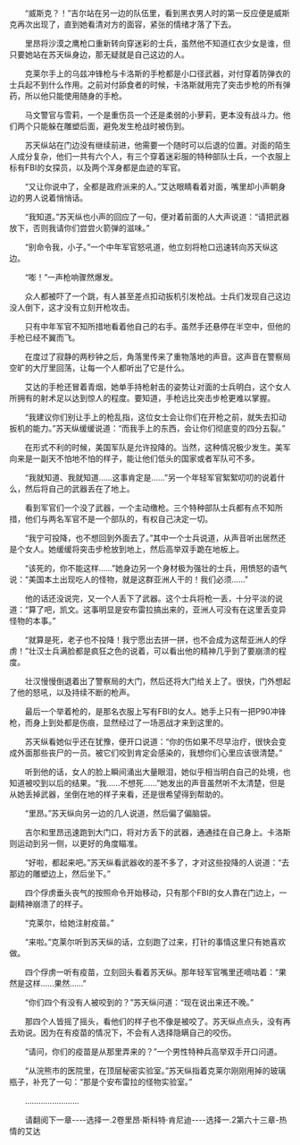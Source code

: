 <div class="read-content j_readContent" id="">
                <p>　　“威斯克？！”吉尔站在另一边的队伍里，看到黑衣男人时的第一反应便是威斯克再次出现了，直到她看清对方的面容，紧张的情绪才落了下去。<p>　　里昂将沙漠之鹰枪口重新转向穿迷彩的士兵，虽然他不知道红衣少女是谁，但只要她站在苏天纵身边，那无疑就是自己这边的人。<p>　　克莱尔手上的乌兹冲锋枪与卡洛斯的手枪都是小口径武器，对付穿着防弹衣的士兵起不到什么作用。之前对付舔食者的时候，卡洛斯就用完了突击步枪的所有弹药，所以他只能使用随身的手枪。<p>　　马文警官与雪莉，一个是重伤员一个还是柔弱的小萝莉，更本没有战斗力。他们两个只能躲在雕塑后面，避免发生枪战时被伤到。<p>　　苏天纵站在门边没有继续前进，他需要一个随时可以后退的位置。对面的陌生人成分复杂，他们一共有六个人，有三个穿着迷彩服的特种部队士兵，一个衣服上标有FBI的女探员，以及两个浑身都是血迹的军官。<p>　　“又让你说中了，全都是政府派来的人。”艾达眼睛看着对面，嘴里却小声朝身边的男人说着悄悄话。<p>　　“我知道。”苏天纵也小声的回应了一句，便对着前面的人大声说道：“请把武器放下，否则我请你们尝尝火箭弹的滋味。”<p>　　“别命令我，小子。”一个中年军官怒吼道，他立刻将枪口迅速转向苏天纵这边。<p>　　“嘭！”一声枪响骤然爆发。<p>　　众人都被吓了一个跳，有人甚至差点扣动扳机引发枪战。士兵们发现自己这边没人倒下，这才没有立刻开枪攻击。<p>　　只有中年军官不知所措地看着他自己的右手。虽然手还悬停在半空中，但他的手枪已经不翼而飞。<p>　　在度过了寂静的两秒钟之后，角落里传来了重物落地的声音。这声音在警察局空旷的大厅里回荡，让每一个人都听出了它是什么。<p>　　艾达的手枪还冒着青烟，她单手持枪射击的姿势让对面的士兵明白，这个女人所拥有的射术足以达到惊人的程度。要知道，手枪远比突击步枪更难以掌握。<p>　　“我建议你们别让手上的枪乱指，这位女士会让你们在开枪之前，就失去扣动扳机的能力。”苏天纵缓缓说道：“而我手上的东西，会让你们彻底变的四分五裂。”<p>　　在形式不利的时候，美国军队是允许投降的。当然，这种情况极少发生。美军向来是一副天不怕地不怕的样子，能让他们低头的国家或者军队可不多。<p>　　“我就知道、我就知道……这事肯定是……”另一个年轻军官絮絮叨叨的说着什么，然后将自己的武器丢在了地上。<p>　　看到军官们一个没了武器，一个主动缴枪。三个特种部队士兵都有点不知所措，他们与两名军官不是一个部队的，有权自己决定一切。<p>　　“我宁可投降，也不想回到外面去了。”其中一个士兵说道，从声音听出居然还是个女人。她缓缓将突击步枪放到地上，然后高举双手跪在地板上。<p>　　“该死的，你不能这样……”她身边另一个身材极为强壮的士兵，用愤怒的语气说：“美国本土出现吃人的怪物，就是这群亚洲人干的！我们必须……”<p>　　他的话还没说完，又一个人丢下了武器。这个士兵将枪一丢，十分平淡的说道：“算了吧，凯文。这事明显是安布雷拉搞出来的，亚洲人可没有在这里丢变异怪物的本事。”<p>　　“就算是死，老子也不投降！我宁愿出去拼一拼，也不会成为这帮亚洲人的俘虏！”壮汉士兵满脸都是疯狂之色的说着，可以看出他的精神几乎到了要崩溃的程度。<p>　　壮汉慢慢倒退着出了警察局的大门，然后还将大门给关上了。很快，门外想起了他的怒吼，以及持续不断的枪声。<p>　　最后一个举着枪的，是那名衣服上写有FBI的女人。她手上只有一把P90冲锋枪，而身上到处都是伤痕，显然经过了一场恶战才来到这里的。<p>　　苏天纵看她似乎还在犹豫，便开口说道：“你的伤如果不尽早治疗，很快会变成外面那些丧尸的一员。被它们咬到肯定会感染的，我想你们心里应该很清楚。”<p>　　听到他的话，女人的脸上瞬间涌出大量眼泪，她似乎相当明白自己的处境，也知道被咬到以后的结果。“我……不想死……”她发出的声音虽然听不太清楚，但是从她丢掉武器，坐倒在地的样子来看，还是很希望得到帮助的。<p>　　“里昂。”苏天纵向另一边的几人说道，然后偏了偏脑袋。<p>　　吉尔和里昂迅速跑到大门口，将对方丢下的武器，通通挂在自己身上。卡洛斯则运动到另一侧，以更好的角度瞄准。<p>　　“好啦，都起来吧。”苏天纵看武器收的差不多了，才对这些投降的人说道：“去那边的雕塑边上，然后坐下。”<p>　　四个俘虏垂头丧气的按照命令开始移动，只有那个FBI的女人靠在门边上，一副精神崩溃了的样子。<p>　　“克莱尔，给她注射疫苗。”<p>　　“来啦。”克莱尔听到苏天纵的话，立刻跑了过来，打针的事情这里只有她喜欢做。<p>　　四个俘虏一听有疫苗，立刻回头看着苏天纵。那年轻军官嘴里还嘀咕着：“果然是这样……果然……”<p>　　“你们四个有没有人被咬到的？”苏天纵问道：“现在说出来还不晚。”<p>　　那四个人皆摇了摇头，看他们的样子也不像是被咬了。苏天纵点点头，没有再去劝说。因为在有疫苗的情况下，不会有人选择隐瞒自己的咬伤。<p>　　“请问，你们的疫苗是从那里弄来的？”一个男性特种兵高举双手开口问道。<p>　　“从浣熊市的医院里，在顶层秘密实验室。”苏天纵指着克莱尔刚刚用掉的玻璃瓶子，补充了一句：“那是个安布雷拉的怪物实验室。”<p>　　……………………<p>　　请翻阅下一章----选择一.2卷里昂·斯科特·肯尼迪----选择一.2第六十三章-热情的艾达<p> 
            </div>